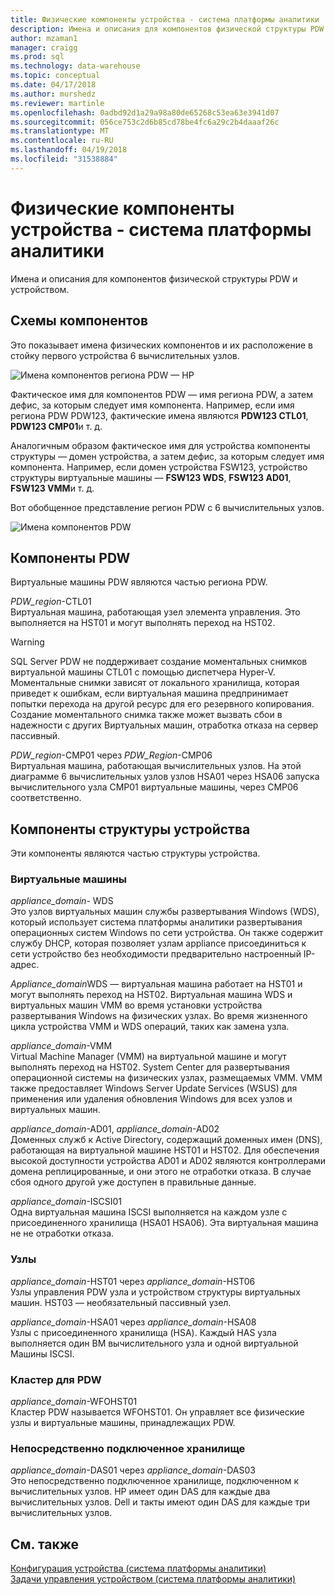 ```yaml
---
title: Физические компоненты устройства - система платформы аналитики | Документы Microsoft
description: Имена и описания для компонентов физической структуры PDW и устройством.
author: mzaman1
manager: craigg
ms.prod: sql
ms.technology: data-warehouse
ms.topic: conceptual
ms.date: 04/17/2018
ms.author: murshedz
ms.reviewer: martinle
ms.openlocfilehash: 0adbd92d1a29a98a80de65268c53ea63e3941d07
ms.sourcegitcommit: 056ce753c2d6b85cd78be4fc6a29c2b4daaaf26c
ms.translationtype: MT
ms.contentlocale: ru-RU
ms.lasthandoff: 04/19/2018
ms.locfileid: "31538884"
---
```

# <a name="appliance-physical-components---analytics-platform-system"></a>Физические компоненты устройства - система платформы аналитики
Имена и описания для компонентов физической структуры PDW и устройством. 
  
<!-- MISSING LINKS See also [HDInsight Physical Components &#40;Analytics Platform System&#41;](hdinsight-physical-components.md).  -->  
  
## <a name="diagrams"></a>Схемы компонентов  
Это показывает имена физических компонентов и их расположение в стойку первого устройства 6 вычислительных узлов.  
  
![Имена компонентов региона PDW — HP](./media/pdw-and-appliance-fabric-physical-components/APS_HW_ComponentNames-HP.png "APS_HW_ComponentNames HP")  
  
Фактическое имя для компонентов PDW — имя региона PDW, а затем дефис, за которым следует имя компонента. Например, если имя региона PDW PDW123, фактические имена являются **PDW123 CTL01**, **PDW123 CMP01**и т. д.  
  
Аналогичным образом фактическое имя для устройства компоненты структуры — домен устройства, а затем дефис, за которым следует имя компонента. Например, если домен устройства FSW123, устройство структуры виртуальные машины — **FSW123 WDS**, **FSW123 AD01**, **FSW123 VMM**и т. д.  
  
Вот обобщенное представление регион PDW с 6 вычислительных узлов.  
  
![Имена компонентов PDW](./media/pdw-and-appliance-fabric-physical-components/APS_HW_Names.png "APS_HW_Names")  
  
## <a name="pdw"></a>Компоненты PDW  
Виртуальные машины PDW являются частью региона PDW.  
  
*PDW_region*-CTL01  
Виртуальная машина, работающая узел элемента управления. Это выполняется на HST01 и могут выполнять переход на HST02.  
  
> [!WARNING]  
> SQL Server PDW не поддерживает создание моментальных снимков виртуальной машины CTL01 с помощью диспетчера Hyper-V. Моментальные снимки зависят от локального хранилища, которая приведет к ошибкам, если виртуальная машина предпринимает попытки перехода на другой ресурс для его резервного копирования. Создание моментального снимка также может вызвать сбои в надежности с других Виртуальных машин, отработка отказа на сервер пассивный.  
  
*PDW_region*-CMP01 через *PDW_Region*-CMP06  
Виртуальная машина, работающая вычислительных узлов. На этой диаграмме 6 вычислительных узлов узлов HSA01 через HSA06 запуска вычислительного узла CMP01 виртуальные машины, через CMP06 соответственно.  
  
## <a name="fabric"></a>Компоненты структуры устройства  
Эти компоненты являются частью структуры устройства.  
  
### <a name="virtual-machines"></a>Виртуальные машины  
*appliance_domain*- WDS  
Это узлов виртуальных машин службы развертывания Windows (WDS), который использует система платформы аналитики развертывания операционных систем Windows по сети устройства. Он также содержит службу DHCP, которая позволяет узлам appliance присоединиться к сети устройство без необходимости предварительно настроенный IP-адрес.  
  
*Appliance_domain*WDS — виртуальная машина работает на HST01 и могут выполнять переход на HST02. Виртуальная машина WDS и виртуальных машин VMM во время установки устройства развертывания Windows на физических узлах. Во время жизненного цикла устройства VMM и WDS операций, таких как замена узла.  
  
*appliance_domain*-VMM  
Virtual Machine Manager (VMM) на виртуальной машине и могут выполнять переход на HST02. System Center для развертывания операционной системы на физических узлах, размещаемых VMM. VMM также предоставляет Windows Server Update Services (WSUS) для применения или удаления обновления Windows для всех узлов и виртуальных машин.  
  
*appliance_domain*-AD01, *appliance_domain*-AD02  
Доменных служб к Active Directory, содержащий доменных имен (DNS), работающая на виртуальной машине HST01 и HST02. Для обеспечения высокой доступности устройства AD01 и AD02 являются контроллерами домена реплицированные, и они этого не отработки отказа. В случае сбоя одного другой уже доступен в правильные данные.  
  
*appliance_domain*-ISCSI01  
Одна виртуальная машина ISCSI выполняется на каждом узле с присоединенного хранилища (HSA01 HSA06). Эта виртуальная машина не не отработки отказа.  
  
### <a name="hosts"></a>Узлы  
*appliance_domain*-HST01 через *appliance_domain*-HST06  
Узлы управления PDW узла и устройством структуры виртуальных машин. HST03 — необязательный пассивный узел.  
  
*appliance_domain*-HSA01 через *appliance_domain*-HSA08  
Узлы с присоединенного хранилища (HSA). Каждый HAS узла выполняется один ВМ вычислительного узла и одной виртуальной Машины ISCSI.  
  
### <a name="cluster-for-pdw"></a>Кластер для PDW  
*appliance_domain*-WFOHST01  
Кластер PDW называется WFOHST01. Он управляет все физические узлы и виртуальные машины, принадлежащих PDW.  
  
### <a name="direct-attached-storage"></a>Непосредственно подключенное хранилище  
*appliance_domain*-DAS01 через *appliance_domain*-DAS03  
Это непосредственно подключенное хранилище, подключенном к вычислительных узлов. HP имеет один DAS для каждые два вычислительных узлов. Dell и такты имеют один DAS для каждые три вычислительных узлов.  
  
## <a name="see-also"></a>См. также  
<!-- MISSING LINKS [Hardware Configurations &#40;Analytics Platform System&#41;](../architecture/hardware-configurations.md)  -->  
[Конфигурация устройства &#40;система платформы аналитики&#41;](appliance-configuration.md)  
[Задачи управления устройством &#40;система платформы аналитики&#41;](appliance-management-tasks.md)  
  
